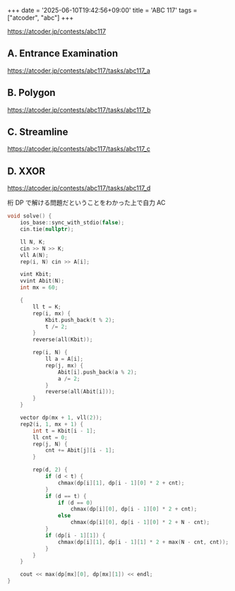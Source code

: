 +++
date = '2025-06-10T19:42:56+09:00'
title = 'ABC 117'
tags = ["atcoder", "abc"]
+++

<https://atcoder.jp/contests/abc117>

## A. Entrance Examination

<https://atcoder.jp/contests/abc117/tasks/abc117_a>

## B. Polygon

<https://atcoder.jp/contests/abc117/tasks/abc117_b>

## C. Streamline

<https://atcoder.jp/contests/abc117/tasks/abc117_c>

## D. XXOR

<https://atcoder.jp/contests/abc117/tasks/abc117_d>

桁 DP で解ける問題だということをわかった上で自力 AC

```cpp
void solve() {
    ios_base::sync_with_stdio(false);
    cin.tie(nullptr);

    ll N, K;
    cin >> N >> K;
    vll A(N);
    rep(i, N) cin >> A[i];

    vint Kbit;
    vvint Abit(N);
    int mx = 60;

    {
        ll t = K;
        rep(i, mx) {
            Kbit.push_back(t % 2);
            t /= 2;
        }
        reverse(all(Kbit));

        rep(i, N) {
            ll a = A[i];
            rep(j, mx) {
                Abit[i].push_back(a % 2);
                a /= 2;
            }
            reverse(all(Abit[i]));
        }
    }

    vector dp(mx + 1, vll(2));
    rep2(i, 1, mx + 1) {
        int t = Kbit[i - 1];
        ll cnt = 0;
        rep(j, N) {
            cnt += Abit[j][i - 1];
        }

        rep(d, 2) {
            if (d < t) {
                chmax(dp[i][1], dp[i - 1][0] * 2 + cnt);
            }
            if (d == t) {
                if (d == 0)
                    chmax(dp[i][0], dp[i - 1][0] * 2 + cnt);
                else
                    chmax(dp[i][0], dp[i - 1][0] * 2 + N - cnt);
            }
            if (dp[i - 1][1]) {
                chmax(dp[i][1], dp[i - 1][1] * 2 + max(N - cnt, cnt));
            }
        }
    }

    cout << max(dp[mx][0], dp[mx][1]) << endl;
}
```
